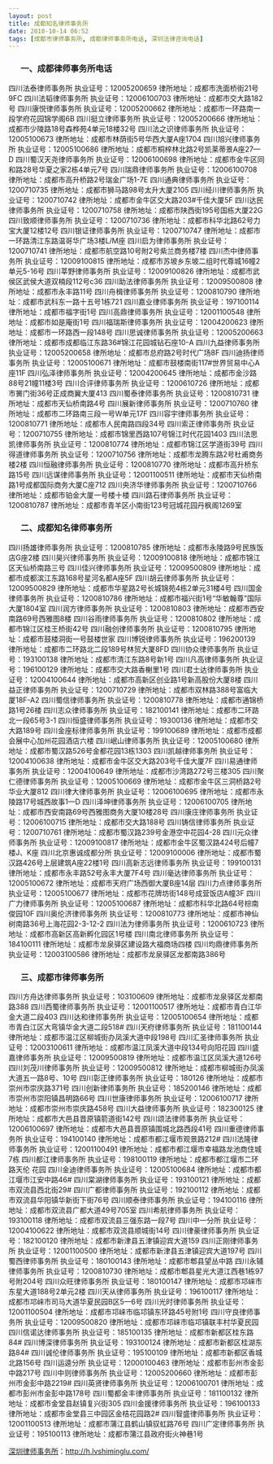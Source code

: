 ```yaml
---
layout: post
title: 成都知名律师事务所
date: 2010-10-14 06:52
tags: [成都市律师事务所, 成都律师事务所电话, 深圳法律咨询电话]
---
```

<ol>
<h3>一、成都律师事务所电话</h3>
</ol>
四川法泰律师事务所  执业证号：12005200659
律所地址：成都市洗面桥街21号9FC
四川法韬律师事务所  执业证号：12006100703
律所地址：成都市交大路182号
四川康悦律师事务所  执业证号：12005200662
律所地址：成都市一环路南一段学府花园锦学阁6B
四川挺立律师事务所  执业证号：12005200666
律所地址：成都市少陵路18号森桦苑4单元18楼32号
四川法之识律师事务所  执业证号：12005100673
律所地址：成都市林荫街5号华西大厦A座1704
四川旭兴律师事务所  执业证号：12005100686
律所地址：成都市桐梓林北路2号凯莱蒂景A座27—D
四川蜀汉天尧律师事务所  执业证号：12006100698
律所地址：成都市金牛区同和路28号华夏之家2栋4单元7号
四川瑞鼎律师事务所  执业证号：12006100708
律所地址：成都市高升桥路2号瑞金广场1-7E
四川通典律师事务所  执业证号：1200710735
律所地址：成都市狮马路98号太升大厦2105
四川经川律师事务所  执业证号：1200710742
律所地址：成都市金牛区交大路203#千佳大厦5F
四川达民律师事务所  执业证号：1200710758
律所地址：成都市陕西街195号国栋大厦22G
四川致顺律师事务所  执业证号：1200710736
律所地址：成都市科华北路62号力宝大厦12楼12号
四川银证律师事务所  执业证号：1200710747
律所地址：成都市一环路清江东路温哥华广场3楼L/M座
四川启为律师事务所  执业证号：1200710741
律所地址：成都市航空路10号附2号紫兰商务楼7楼
四川杰中律师事务所  执业证号：12009100815
律所地址：成都市苏坡乡东坡二组时代尊城16幢2单元5-16号
四川莘野律师事务所  执业证号：12009100826
律所地址：成都市武侯区武侯大道双楠段112号c36
四川助法律师事务所  执业证号：12009500808
律所地址：成都市永丰路11号
四川舟楫律师事务所  执业证号：1200810790
律所地址：成都市武科东一路十五号1栋721
四川嘉业律师事务所  执业证号：197100114
律所地址：成都市福字街1号
四川高鼎律师事务所  执业证号：12001100548
律所地址：成都市如是庵街1号
四川福瑞斯律师事务所  执业证号：12004200623
律所地址：成都市一环路西一段148号
四川思诚律师事务所  执业证号：12005200663
律所地址：成都市成都临江东路36#锦江花园城钻石座10-A
四川九益律师事务所  执业证号：12005200658
律所地址：成都市总府路2号时代广场8F
四川迪扬律师事务所  执业证号：12005100671
律所地址：成都市鼓楼南街117#世界贸易中心A座11F
四川弘泽律师事务所  执业证号：12004200645
律所地址：成都市金沙路88号21幢11楼3号
四川合评律师事务所  执业证号：1200610726
律所地址：成都市黉门街36号正成商翼大厦413
四川蜀泰律师事务所  执业证号：1200810731
律所地址：成都市天仙桥南路4号
四川展新律师事务所  执业证号：1200710760
律所地址：成都市二环路南三段一号W单元17F
四川容宇律师事务所  执业证号：1200810771
律所地址：成都市人民南路四段34号
四川索正律师事务所  执业证号：1200710755
律所地址：成都市锦里西路107号锦江时代花园1403
四川法思凯律师事务所  执业证号：1200810774
律所地址：成都市锦江区学道街39号
四川得道律师事务所  执业证号：1200710756
律所地址：成都市龙腾东路2号杜甫商务楼2楼
四川恒融律师事务所  执业证号：1200810770
律所地址：成都市高升桥东路15号
四川远谋律师事务所  执业证号：12001100511
律所地址：成都市天仙桥南路1号成都国际商务大厦C座712
四川央济华律师事务所  执业证号：1200710766
律所地址：成都市铂金大厦一号楼十楼
四川路石律师事务所  执业证号：1200810787
律所地址：成都市青羊区小南街123号冠城花园丹枫阁1269室
<ol>
<h3>二、成都知名律师事务所</h3>
</ol>
四川扬雄律师事务所  执业证号：1200810785
律所地址：成都市永陵路9号民族饭店G座2楼
四川昊兴律师事务所  执业证号：12009100818
律所地址：成都市锦江区天仙桥南路三号
四川佳兴律师事务所  执业证号：12009500809
律所地址：成都市成都滨江东路168号星河名都A座5F
四川胡云律师事务所  执业证号：12009500829
律所地址：成都市华星路2号长城锦苑4栋2单元31楼4号
四川国金律师事务所  执业证号：1200810786
律所地址：成都市福兴街1号“华敏翰尊”国际大厦1804室
四川润方律师事务所  执业证号：1200810803
律所地址：成都市西安南路69号西雅图8楼
四川谷雨律师事务所  执业证号：1200810802
律所地址：成都市锦江区桂王桥街42号
四川融创律师事务所  执业证号：1200810795
律所地址：成都市鼓楼洞街一号鼓楼世家
四川博锐律师事务所  执业证号：196200139
律所地址：成都市二环路北二段189号林贸大厦8FD
四川协众律师事务所  执业证号：193100138
律所地址：成都市清江东路8号新1号
四川凡高律师事务所  执业证号：196100129
律所地址：成都市交大路香榭里1号
四川君士达律师事务所  执业证号：12004100644
律所地址：成都市高新区创业路1号新高股份大厦8楼
四川益正律师事务所  执业证号：1200710729
律所地址：成都市双林路388号富临大厦18F-A2
四川蜀信律师事务所  执业证号：1200810778
律所地址：成都市通锦桥路1号26楼
四川志众律师事务所  执业证号：182100141
律所地址：成都市二环路北一段65号3-1
四川恒盛律师事务所  执业证号：19300136
律所地址：成都市交大路189号
四川金座标律师事务所  执业证号：199100689
律所地址：成都市成都会展中心加州花园酒店六楼
四川岷山律师事务所  执业证号：12005100680
律所地址：成都市蜀汉路526号金都花园13栋1303
四川凯越律师事务所  执业证号：12004100638
律所地址：成都市金牛区交大路203号千佳大厦7F
四川易通律师事务所  执业证号：12004100649
律所地址：成都市沙湾路272号三楼305
四川聚仁德律师事务所  执业证号：12005100669
律所地址：成都市金牛区三洞桥路2号华业大厦812
四川律大律师事务所  执业证号：12006100695
律所地址：成都市永陵路17号城西故事1—D
四川泽坤律师事务所  执业证号：12006100705
律所地址：成都市西安南路69号西雅图商务大厦10楼28号
四川康庄律师事务所  执业证号：12006100715
律所地址：成都市交大路188号
四川铸信律师事务所  执业证号：1200710761
律所地址：成都市蜀汉路239号金港空中花园4-28
四川元众律师事务所  执业证号：12009100817
律所地址：成都市金牛区蜀汉路424号后幢7楼J、K座
四川北京惠诚成都分所  执业证号：12009100006
律所地址：成都市蜀汉路426号上层建筑A座22楼1号
四川高新志远律师事务所  执业证号：199100131
律所地址：成都市永丰路52号永丰大厦7F4号
四川毫达律师事务所  执业证号：12005100672
律所地址：成都市天府广场西御大厦B座14层
四川力点律师事务所  执业证号：12005100677
律所地址：成都市花牌坊街148号成营饭店A幢3F
四川广力律师事务所  执业证号：12005100687
律所地址：成都市科华北路64号棕南俊园10F
四川奥伦济律师事务所  执业证号：1200810773
律所地址：成都市神仙树南路36号上海花园2-3-12-2
四川法为律师事务所  执业证号：1200610723
律所地址：成都市高新区高新孵化园区1号楼
四川南北律师事务所  执业证号：184100111
律所地址：成都市龙泉驿区建设路大福商场四楼
四川均鼎律师事务所  执业证号：12003100586
律所地址：成都市龙泉驿区龙都南路386号
<ol>
<h3>三、成都市律师事务所</h3>
</ol>
四川方舟达律师事务所  执业证号：103100609
律所地址：成都市龙泉驿区龙都南路388
四川西蜀律师事务所  执业证号：12001100517
律所地址：成都市青白江华金大道二段403
四川达和律师事务所  执业证号：12005100654
律所地址：成都市青白江区大弯镇华金大道二段518#
四川天府律师事务所  执业证号：181100144
律所地址：成都市温江区柳城街办凤溪大道中段198号
四川汇圣律师事务所  执业证号：12003100611
律所地址：成都市温江凤溪大道中段134号向阳花园
四川盛嘉律师事务所  执业证号：12009500819
律所地址：成都市温江区凤溪大道126号
四川刘茂川律师事务所  执业证号：12009500812
律所地址：成都市柳城街办凤溪大道五一路8号、10号
四川彰正律师事务所  执业证号：180126
律所地址：成都市崇州市崇庆路371号
四川创新律师事务所  执业证号：185200146
律所地址：成都市崇州市崇阳镇昌明路66号
四川世康律师事务所  执业证号：12006100717
律所地址：成都市崇州市崇庆路458号
四川大益律师事务所  执业证号：182300125
律所地址：成都市大邑县晋原镇箭道街142号
四川颂法律师事务所  执业证号：12006100697
律所地址：成都市大邑县晋原镇围城北路西段41号
四川重德律师事务所  执业证号：194100140
律所地址：成都市都江堰市观景路212#
四川法隆律师事务所  执业证号：12001100491
律所地址：成都市都江堰市幸福路龙池商住城7栋
四川都江律师事务所  执业证号：198100119
律所地址：成都市都江堰市二环路天伦 花园
四川金迪律师事务所  执业证号：12005100684
律所地址：成都市都江堰市江安中路46#
四川棠湖律师事务所  执业证号：193100121
律所地址：成都市双流县西北街29#
四川广都律师事务所  执业证号：192100112
律所地址：成都市双流县华阳镇华新街下街76号
四川顺泰律师事务所  执业证号：194100116
律所地址：成都市双流县广都大道49号705室
四川希航律师事务所  执业证号：193100118
律所地址：成都市双流县三强东路一段7号
四川中一分所  执业证号：12004100622
律所地址：成都市双流县顺城街14号
四川律豪律师事务所  执业证号：182100120
律所地址：成都市新津县五津镇迎宾大道159
四川正刚律师事务所  执业证号：12001100500
律所地址：成都市新津县五津镇迎宾大道197号
四川蜀西律师事务所  执业证号：180100143
律所地址：成都市郫县望丛中路
四川永辅律师事务所  执业证号：1200810730
律所地址：成都市郫县星光大道江西巷1栋97号附204号
四川众旺律师事务所  执业证号：180100147
律所地址：成都市邛崃市东星大道188号2单元2楼
四川天从律师事务所  执业证号：196100117
律所地址：成都市邛崃市司马大道华夏民园B区5—6号
四川光时律师事务所  执业证号：12001100504
律所地址：成都市邛崃市临邛镇东环路45号附1号
四川守良律师事务所  执业证号：12009500820
律所地址：成都市邛崃市临邛镇联丰村华夏民园
四川信诺达律师事务所  执业证号：185100135
律所地址：成都市新都区桂东路84#
四川博深律师事务所  执业证号：193100124
律所地址：成都市新都区桂湖东路84#
四川诚伦律师事务所  执业证号：195100109
律所地址：成都市新都区香城北路156号
四川运逵分所  执业证号：12000100463
律所地址：成都市彭州市金彭中路217号
四川中则律师事务所  执业证号：12005200660
律所地址：成都市彭州市金彭中路2219#
四川英贤律师事务所  执业证号：12006100701
律所地址：成都市彭州市金彭中路178号
四川蜀都金丰律师事务所  执业证号：181100132
律所地址：成都市金堂县赵镇复兴街305
四川金援律师事务所  执业证号：196100133
律所地址：成都市金堂县三中园区金桔花园路2#
四川智盛律师事务所  执业证号：12001100513
律所地址：成都市蒲江县鹤山镇驭虹路76号
四川广定律师事务所  执业证号：195100113
律所地址：成都市蒲江县政府街火神巷1号

<a href="http://h.lvshiminglu.com/">深圳律师事务所</a>：<a href="http://h.lvshiminglu.com/">http://h.lvshiminglu.com/</a>

